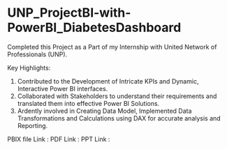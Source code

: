 # UNP_ProjectBI-with-PowerBI_DiabetesDashboard

Completed this Project as a Part of my Internship with United Network of Professionals (UNP).

Key Highlights:

1. Contributed to the Development of Intricate KPIs and Dynamic, Interactive Power BI interfaces.
2. Collaborated with Stakeholders to understand their requirements and translated them into effective Power BI Solutions.
3. Ardently involved in Creating Data Model, Implemented Data Transformations and Calculations using DAX for accurate analysis and Reporting.

PBIX file Link : 
PDF Link : 
PPT Link :
